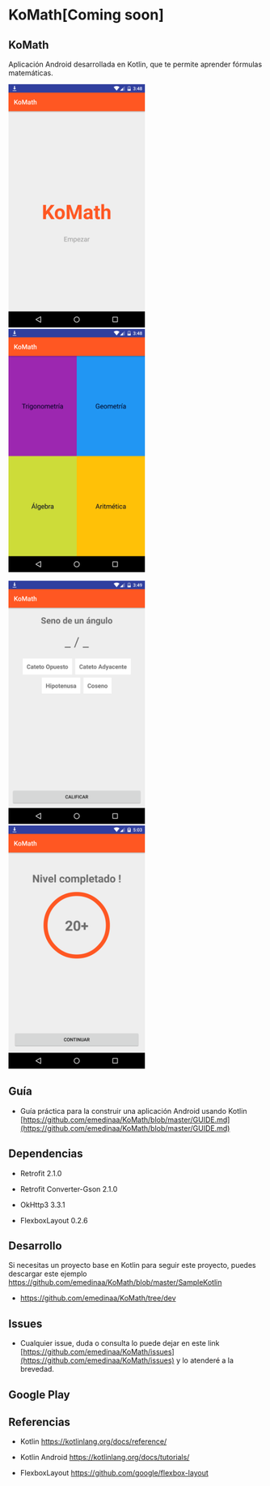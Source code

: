 # KoMath[Coming soon]

## KoMath 

Aplicación Android desarrollada en Kotlin, que te permite aprender fórmulas matemáticas.

<img src="./screenshots/screenshot1.png" height="480">  <img src="./screenshots/screenshot2.png" height="480">

<img src="./screenshots/screenshot3.png" height="480">  <img src="./screenshots/screenshot4.png" height="480">

## Guía 

- Guía práctica para la construir una aplicación Android usando Kotlin [https://github.com/emedinaa/KoMath/blob/master/GUIDE.md](https://github.com/emedinaa/KoMath/blob/master/GUIDE.md)

## Dependencias

- Retrofit 2.1.0

- Retrofit Converter-Gson 2.1.0 

- OkHttp3 3.3.1

- FlexboxLayout 0.2.6


## Desarrollo

Si necesitas un proyecto base en Kotlin para seguir este proyecto, puedes descargar este ejemplo https://github.com/emedinaa/KoMath/blob/master/SampleKotlin 

- https://github.com/emedinaa/KoMath/tree/dev

## Issues
- Cualquier issue, duda o consulta lo puede dejar en este link [https://github.com/emedinaa/KoMath/issues](https://github.com/emedinaa/KoMath/issues) y lo atenderé a la brevedad.

## Google Play

## Referencias

- Kotlin https://kotlinlang.org/docs/reference/

- Kotlin Android https://kotlinlang.org/docs/tutorials/

- FlexboxLayout https://github.com/google/flexbox-layout

